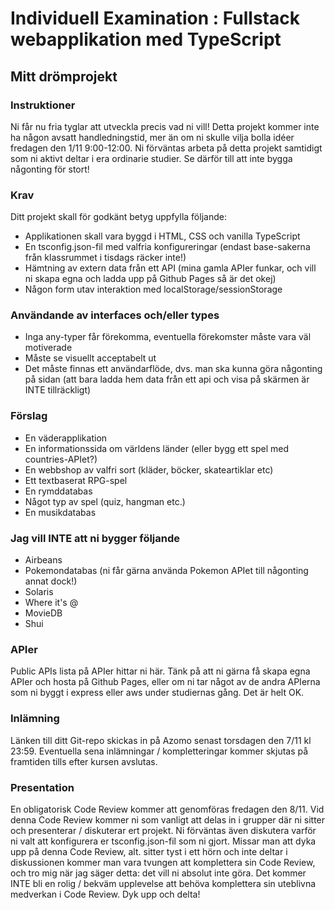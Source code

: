# Individuell Examination : Fullstack webapplikation med TypeScript

## Mitt drömprojekt

### Instruktioner

Ni får nu fria tyglar att utveckla precis vad ni vill! Detta projekt kommer inte ha någon avsatt handledningstid, mer än om ni skulle vilja bolla idéer fredagen den 1/11 9:00-12:00. Ni förväntas arbeta på detta projekt samtidigt som ni aktivt deltar i era ordinarie studier. Se därför till att inte bygga någonting för stort!

### Krav

Ditt projekt skall för godkänt betyg uppfylla följande:

- Applikationen skall vara byggd i HTML, CSS och vanilla TypeScript
- En tsconfig.json-fil med valfria konfigureringar (endast base-sakerna från klassrummet i tisdags räcker inte!)
- Hämtning av extern data från ett API (mina gamla APIer funkar, och vill ni skapa egna och ladda upp på Github Pages så är det okej)
- Någon form utav interaktion med localStorage/sessionStorage

### Användande av interfaces och/eller types

- Inga any-typer får förekomma, eventuella förekomster måste vara väl motiverade
- Måste se visuellt acceptabelt ut
- Det måste finnas ett användarflöde, dvs. man ska kunna göra någonting på sidan (att bara ladda hem data från ett api och visa på skärmen är INTE tillräckligt)

### Förslag

- En väderapplikation
- En informationssida om världens länder (eller bygg ett spel med countries-APIet?)
- En webbshop av valfri sort (kläder, böcker, skateartiklar etc)
- Ett textbaserat RPG-spel
- En rymddatabas
- Något typ av spel (quiz, hangman etc.)
- En musikdatabas

### Jag vill INTE att ni bygger följande

- Airbeans
- Pokemondatabas (ni får gärna använda Pokemon APIet till någonting annat dock!)
- Solaris
- Where it's @
- MovieDB
- Shui

### APIer

Public APIs lista på APIer hittar ni här. Tänk på att ni gärna få skapa egna APIer och hosta på Github Pages, eller om ni tar något av de andra APIerna som ni byggt i express eller aws under studiernas gång. Det är helt OK.

### Inlämning

Länken till ditt Git-repo skickas in på Azomo senast torsdagen den 7/11 kl 23:59. Eventuella sena inlämningar / kompletteringar kommer skjutas på framtiden tills efter kursen avslutas.

### Presentation

En obligatorisk Code Review kommer att genomföras fredagen den 8/11. Vid denna Code Review kommer ni som vanligt att delas in i grupper där ni sitter och presenterar / diskuterar ert projekt. Ni förväntas även diskutera varför ni valt att konfigurera er tsconfig.json-fil som ni gjort. Missar man att dyka upp på denna Code Review, alt. sitter tyst i ett hörn och inte deltar i diskussionen kommer man vara tvungen att komplettera sin Code Review, och tro mig när jag säger detta: det vill ni absolut inte göra. Det kommer INTE bli en rolig / bekväm upplevelse att behöva komplettera sin uteblivna medverkan i Code Review. Dyk upp och delta!